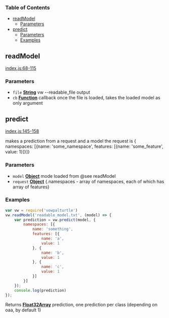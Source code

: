 <!-- Generated by documentation.js. Update this documentation by updating the source code. -->

### Table of Contents

-   [readModel][1]
    -   [Parameters][2]
-   [predict][3]
    -   [Parameters][4]
    -   [Examples][5]

## readModel

[index.js:68-115][6]

### Parameters

-   `file` **[String][7]** vw --readable_file output
-   `cb` **[Function][8]** callback once the file is loaded, takes the loaded model as only argument

## predict

[index.js:145-158][9]

makes a prediction from a request and a model
the request is { namespaces: \[{name: 'some_namespace', features: [{name: 'some_feature', value: 1}]}]}

### Parameters

-   `model` **[Object][10]** mode loaded from @see readModel
-   `request` **[Object][10]** {.namespaces - array of namespaces, each of which has array of features}

### Examples

```javascript
var vw = require('vowpalturtle')
vw.readModel('readable_model.txt', (model) => {
    var prediction = vw.predict(model, {
        namespaces: [{
            name: 'something',
            features: [{
                name: 'a',
                value: 1
            }, {
                name: 'b',
                value: 1
            }, {
                name: 'c',
                value: 1
            }]
        }]
    });
    console.log(prediction)
});
```

Returns **[Float32Array][11]** prediction, one prediction per class (depending on oaa, by default 1)

[1]: #readmodel

[2]: #parameters

[3]: #predict

[4]: #parameters-1

[5]: #examples

[6]: https://github.com/jackdoe/turtlejs/blob/48d32d2931e9f6ddfa58c59f1290718b2259cf16/index.js#L68-L115 "Source code on GitHub"

[7]: https://developer.mozilla.org/docs/Web/JavaScript/Reference/Global_Objects/String

[8]: https://developer.mozilla.org/docs/Web/JavaScript/Reference/Statements/function

[9]: https://github.com/jackdoe/turtlejs/blob/48d32d2931e9f6ddfa58c59f1290718b2259cf16/index.js#L145-L158 "Source code on GitHub"

[10]: https://developer.mozilla.org/docs/Web/JavaScript/Reference/Global_Objects/Object

[11]: https://developer.mozilla.org/docs/Web/JavaScript/Reference/Global_Objects/Float32Array
